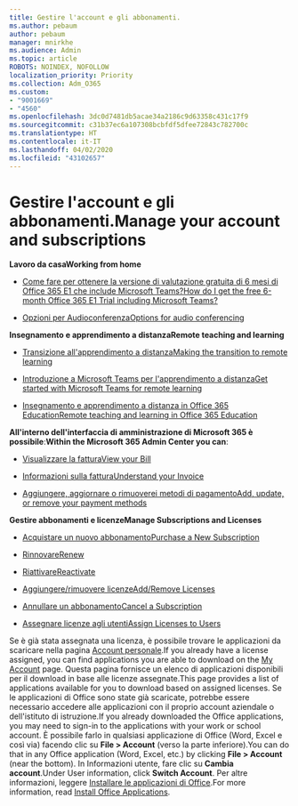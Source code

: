 ```yaml
---
title: Gestire l'account e gli abbonamenti.
ms.author: pebaum
author: pebaum
manager: mnirkhe
ms.audience: Admin
ms.topic: article
ROBOTS: NOINDEX, NOFOLLOW
localization_priority: Priority
ms.collection: Adm_O365
ms.custom:
- "9001669"
- "4560"
ms.openlocfilehash: 3dc0d7481db5acae34a2186c9d63358c431c17f9
ms.sourcegitcommit: c31b37ec6a107308bcbfdf5dfee72843c782700c
ms.translationtype: HT
ms.contentlocale: it-IT
ms.lasthandoff: 04/02/2020
ms.locfileid: "43102657"
---
```

# <a name="manage-your-account-and-subscriptions"></a><span data-ttu-id="1e321-102">Gestire l'account e gli abbonamenti.</span><span class="sxs-lookup"><span data-stu-id="1e321-102">Manage your account and subscriptions</span></span>

<span data-ttu-id="1e321-103">**Lavoro da casa**</span><span class="sxs-lookup"><span data-stu-id="1e321-103">**Working from home**</span></span>
- [<span data-ttu-id="1e321-104">Come fare per ottenere la versione di valutazione gratuita di 6 mesi di Office 365 E1 che include Microsoft Teams?</span><span class="sxs-lookup"><span data-stu-id="1e321-104">How do I get the free 6-month Office 365 E1 Trial including Microsoft Teams?</span></span>](https://docs.microsoft.com/MicrosoftTeams/e1-trial-license)

- [<span data-ttu-id="1e321-105">Opzioni per Audioconferenza</span><span class="sxs-lookup"><span data-stu-id="1e321-105">Options for audio conferencing</span></span>](https://docs.microsoft.com/alchemyinsights/options-for-audio-conferencing)

<span data-ttu-id="1e321-106">**Insegnamento e apprendimento a distanza**</span><span class="sxs-lookup"><span data-stu-id="1e321-106">**Remote teaching and learning**</span></span>

- [<span data-ttu-id="1e321-107">Transizione all'apprendimento a distanza</span><span class="sxs-lookup"><span data-stu-id="1e321-107">Making the transition to remote learning</span></span>](https://www.microsoft.com/education/remote-learning)

- [<span data-ttu-id="1e321-108">Introduzione a Microsoft Teams per l'apprendimento a distanza</span><span class="sxs-lookup"><span data-stu-id="1e321-108">Get started with Microsoft Teams for remote learning</span></span>](https://docs.microsoft.com/MicrosoftTeams/remote-learning-edu)

- [<span data-ttu-id="1e321-109">Insegnamento e apprendimento a distanza in Office 365 Education</span><span class="sxs-lookup"><span data-stu-id="1e321-109">Remote teaching and learning in Office 365 Education</span></span>](https://docs.microsoft.com/MicrosoftTeams/remote-learning-edu)

<span data-ttu-id="1e321-110">**All'interno dell'interfaccia di amministrazione di Microsoft 365 è possibile**:</span><span class="sxs-lookup"><span data-stu-id="1e321-110">**Within the Microsoft 365 Admin Center you can**:</span></span> 

- [<span data-ttu-id="1e321-111">Visualizzare la fattura</span><span class="sxs-lookup"><span data-stu-id="1e321-111">View your Bill</span></span>](https://docs.microsoft.com/microsoft-365/commerce/billing-and-payments/view-your-bill-or-invoice) 

- [<span data-ttu-id="1e321-112">Informazioni sulla fattura</span><span class="sxs-lookup"><span data-stu-id="1e321-112">Understand your Invoice</span></span>](https://docs.microsoft.com/microsoft-365/commerce/billing-and-payments/understand-your-invoice)

- [<span data-ttu-id="1e321-113">Aggiungere, aggiornare o rimuoverei metodi di pagamento</span><span class="sxs-lookup"><span data-stu-id="1e321-113">Add, update, or remove your payment methods</span></span>](https://docs.microsoft.com/microsoft-365/commerce/billing-and-payments/add-update-or-remove-credit-card-or-bank-account)

<span data-ttu-id="1e321-114">**Gestire abbonamenti e licenze**</span><span class="sxs-lookup"><span data-stu-id="1e321-114">**Manage Subscriptions and Licenses**</span></span> 

- [<span data-ttu-id="1e321-115">Acquistare un nuovo abbonamento</span><span class="sxs-lookup"><span data-stu-id="1e321-115">Purchase a New Subscription</span></span>](https://docs.microsoft.com/microsoft-365/commerce/subscriptions/upgrade-to-different-plan)

- [<span data-ttu-id="1e321-116">Rinnovare</span><span class="sxs-lookup"><span data-stu-id="1e321-116">Renew</span></span>](https://docs.microsoft.com/microsoft-365/commerce/subscriptions/renew-your-subscription) 

- [<span data-ttu-id="1e321-117">Riattivare</span><span class="sxs-lookup"><span data-stu-id="1e321-117">Reactivate</span></span>](https://docs.microsoft.com/microsoft-365/commerce/subscriptions/reactivate-your-subscription)

- [<span data-ttu-id="1e321-118">Aggiungere/rimuovere licenze</span><span class="sxs-lookup"><span data-stu-id="1e321-118">Add/Remove Licenses</span></span>](https://docs.microsoft.com/microsoft-365/commerce/licenses/buy-licenses)

- [<span data-ttu-id="1e321-119">Annullare un abbonamento</span><span class="sxs-lookup"><span data-stu-id="1e321-119">Cancel a Subscription</span></span>](https://docs.microsoft.com/microsoft-365/commerce/subscriptions/cancel-your-subscription)

- [<span data-ttu-id="1e321-120">Assegnare licenze agli utenti</span><span class="sxs-lookup"><span data-stu-id="1e321-120">Assign Licenses to Users</span></span>](https://docs.microsoft.com/microsoft-365/admin/manage/assign-licenses-to-users)

<span data-ttu-id="1e321-121">Se è già stata assegnata una licenza, è possibile trovare le applicazioni da scaricare nella pagina [Account personale](https://portal.office.com/account/#installs).</span><span class="sxs-lookup"><span data-stu-id="1e321-121">If you already have a license assigned, you can find applications you are able to download on the [My Account](https://portal.office.com/account/#installs) page.</span></span> <span data-ttu-id="1e321-122">Questa pagina fornisce un elenco di applicazioni disponibili per il download in base alle licenze assegnate.</span><span class="sxs-lookup"><span data-stu-id="1e321-122">This page provides a list of applications available for you to download based on assigned licenses.</span></span> <span data-ttu-id="1e321-123">Se le applicazioni di Office sono state già scaricate, potrebbe essere necessario accedere alle applicazioni con il proprio account aziendale o dell'istituto di istruzione.</span><span class="sxs-lookup"><span data-stu-id="1e321-123">If you already downloaded the Office applications, you may need to sign-in to the applications with your work or school account.</span></span> <span data-ttu-id="1e321-124">È possibile farlo in qualsiasi applicazione di Office (Word, Excel e così via) facendo clic su **File > Account** (verso la parte inferiore).</span><span class="sxs-lookup"><span data-stu-id="1e321-124">You can do that in any Office application (Word, Excel, etc.) by clicking **File > Account** (near the bottom).</span></span> <span data-ttu-id="1e321-125">In Informazioni utente, fare clic su **Cambia account**.</span><span class="sxs-lookup"><span data-stu-id="1e321-125">Under User information, click **Switch Account**.</span></span> <span data-ttu-id="1e321-126">Per altre informazioni, leggere [Installare le applicazioni di Office](https://docs.microsoft.com/microsoft-365/admin/setup/install-applications).</span><span class="sxs-lookup"><span data-stu-id="1e321-126">For more information, read [Install Office Applications](https://docs.microsoft.com/microsoft-365/admin/setup/install-applications).</span></span> 
